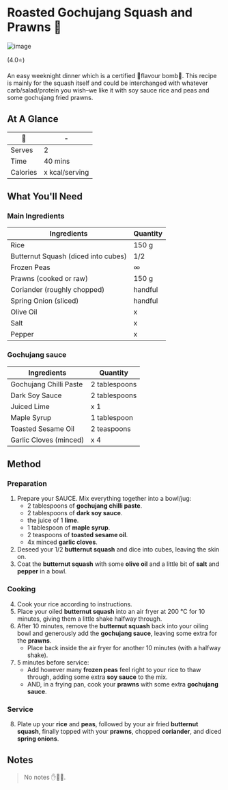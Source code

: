 # Roasted Gochujang Squash and Prawns 🦐

![image](https://drive.google.com/uc?export=view&id=1V--MCbE6A9BUFsWWThn9hJhAHKBrL8jz)

(4.0⭐️)

An easy weeknight dinner which is a certified 🥵flavour bomb🥵. This recipe is mainly for the squash itself and could be interchanged with whatever carb/salad/protein you wish–we like it with soy sauce rice and peas and some gochujang fried prawns.

## At A Glance

| 🦐       | -              |
| -------- | -------------- |
| Serves   | 2              |
| Time     | 40 mins        |
| Calories | x kcal/serving |

## What You'll Need

### **Main Ingredients**

| Ingredients                         | Quantity |
| ----------------------------------- | -------- |
| Rice                                | 150 g    |
| Butternut Squash (diced into cubes) | 1/2      |
| Frozen Peas                         | ∞        |
| Prawns (cooked or raw)              | 150 g    |
| Coriander (roughly chopped)         | handful  |
| Spring Onion (sliced)               | handful  |
| Olive Oil                           | x        |
| Salt                                | x        |
| Pepper                              | x        |

### **Gochujang sauce**

| Ingredients            | Quantity      |
| ---------------------- | ------------- |
| Gochujang Chilli Paste | 2 tablespoons |
| Dark Soy Sauce         | 2 tablespoons |
| Juiced Lime            | x 1           |
| Maple Syrup            | 1 tablespoon  |
| Toasted Sesame Oil     | 2 teaspoons   |
| Garlic Cloves (minced) | x 4           |

## Method

### **Preparation**

1. Prepare your SAUCE. Mix everything together into a bowl/jug:
	- 2 tablespoons of **gochujang chilli paste**.
	- 2 tablespoons of **dark soy sauce**.
	- the juice of 1 **lime**.
	- 1 tablespoon of **maple syrup**.
	- 2 teaspoons of **toasted sesame oil**.
	- 4x minced **garlic cloves**.
2. Deseed your 1/2 **butternut squash** and dice into cubes, leaving the skin on.
3. Coat the **butternut squash** with some **olive oil** and a little bit of **salt** and **pepper** in a bowl.

### **Cooking**

4. Cook your rice according to instructions.
5. Place your oiled **butternut squash** into an air fryer at 200 °C for 10 minutes, giving them a little shake halfway through.
6. After 10 minutes, remove the **butternut squash** back into your oiling bowl and generously add the **gochujang sauce**, leaving some extra for the **prawns**.
	- Place back inside the air fryer for another 10 minutes (with a halfway shake).
7. 5 minutes before service:
	- Add however many **frozen peas** feel right to your rice to thaw through, adding some extra **soy sauce** to the mix.
	- AND, in a frying pan, cook your **prawns** with some extra **gochujang sauce**.

### **Service**

8. Plate up your **rice** and **peas**, followed by your air fried **butternut squash**, finally topped with your **prawns**, chopped **coriander**, and diced **spring onions**.

## Notes

> No notes ✋😤🤚.